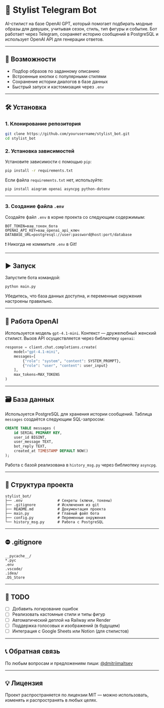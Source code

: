 # 👗 Stylist Telegram Bot

AI-стилист на базе OpenAI GPT, который помогает подбирать модные образы для девушек, учитывая сезон, стиль, тип фигуры и событие. Бот работает через Telegram, сохраняет историю сообщений в PostgreSQL и использует OpenAI API для генерации ответов.

---

## 🚀 Возможности

- Подбор образов по заданному описанию
- Встроенные кнопки с популярными стилями
- Сохранение истории диалогов в базе данных
- Быстрый запуск и кастомизация через `.env`

---

## 🛠 Установка

### 1. Клонирование репозитория

```bash
git clone https://github.com/yourusername/stylist_bot.git
cd stylist_bot
```

### 2. Установка зависимостей

Установите зависимости с помощью `pip`:

```bash
pip install -r requirements.txt
```

Если файла `requirements.txt` нет, используйте:

```bash
pip install aiogram openai asyncpg python-dotenv
```

---

### 3. Создание файла `.env`

Создайте файл `.env` в корне проекта со следующим содержимым:

```env
BOT_TOKEN=ваш_токен_бота
OPENAI_API_KEY=ваш_openai_api_ключ
DATABASE_URL=postgresql://user:password@host:port/database
```

❗ Никогда не коммитьте `.env` в Git!

---

## ▶️ Запуск

Запустите бота командой:

```bash
python main.py
```

Убедитесь, что база данных доступна, и переменные окружения настроены правильно.

---

## 🧠 Работа OpenAI

Используется модель `gpt-4.1-mini`. Контекст — дружелюбный женский стилист. Вызов API осуществляется через библиотеку `openai`:

```python
response = client.chat.completions.create(
    model="gpt-4.1-mini",
    messages=[
        {"role": "system", "content": SYSTEM_PROMPT},
        {"role": "user", "content": user_input}
    ],
    max_tokens=MAX_TOKENS
)
```

---

## 🗃 База данных

Используется PostgreSQL для хранения истории сообщений. Таблица `messages` создаётся следующим SQL-запросом:

```sql
CREATE TABLE messages (
    id SERIAL PRIMARY KEY,
    user_id BIGINT,
    user_message TEXT,
    bot_reply TEXT,
    created_at TIMESTAMP DEFAULT NOW()
);
```

Работа с базой реализована в `history_msg.py` через библиотеку `asyncpg`.

---

## 🧾 Структура проекта

```plaintext
stylist_bot/
├── .env                # Секреты (ключи, токены)
├── .gitignore          # Исключения из git
├── README.md           # Документация проекта
├── main.py             # Главный файл бота
├── config.py           # Переменные окружения
└── history_msg.py      # Работа с PostgreSQL
```

---

## ⛔ .gitignore

```gitignore
__pycache__/
*.pyc
.env
.vscode/
.idea/
.DS_Store
```

---

## 📌 TODO

- [ ] Добавить логирование ошибок
- [ ] Реализовать кастомные стили и типы фигур
- [ ] Автоматический деплой на Railway или Render
- [ ] Поддержка голосовых и изображений (в будущем)
- [ ] Интеграция с Google Sheets или Notion (для стилистов)

---

## 📞 Обратная связь

По любым вопросам и предложениям пиши: [@dmitriimaltsev](https://t.me/dmitriimaltsev)

---

## 💡 Лицензия

Проект распространяется по лицензии MIT — можно использовать, изменять и распространять в любых целях.